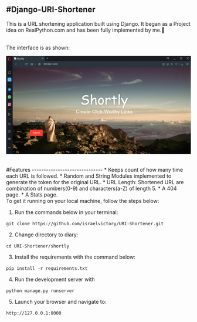 #Django-URI-Shortener
----------------------------
This is a URL shortening application built using Django. 
It began as a Project idea on RealPython.com and has been fully implemented by me.🙂

<br>
The interface is as shown:

![shortly](README-images/shortly.PNG)


<br>
#Features
------------------------------
* Keeps count of how many time each URL is followed.
* Random and String Modules implemented to generate the token for the original URL.
* URL Length: Shortened URL are combination of numbers(0-9) and characters(a-Z) of length 5.
* A 404 page.
* A Stats page.

<br>
To get it running on your local machine, follow the steps below:

1. Run the commands below in your terminal:

```
git clone https://github.com/israelvictory/URI-Shortener.git
```

2. Change directory to diary:

```
cd URI-Shortener/shortly
```

3. Install the requirements with the command below:
```
pip install -r requirements.txt
```

4. Run the development server with
```
python manage.py runserver
```

5. Launch your browser and navigate to:
```
http://127.0.0.1:8000
```